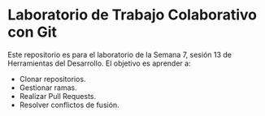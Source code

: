 # Laboratorio de Trabajo Colaborativo con Git

Este repositorio es para el laboratorio de la Semana 7, sesión 13 de Herramientas del Desarrollo.
El objetivo es aprender a:
- Clonar repositorios.
- Gestionar ramas.
- Realizar Pull Requests.
- Resolver conflictos de fusión.